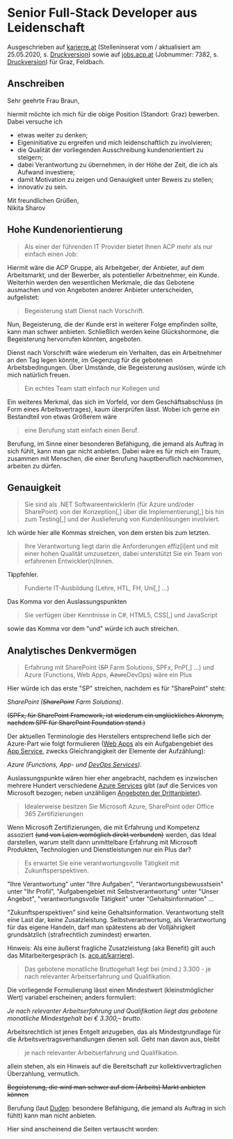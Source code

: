# Senior Full-Stack Developer aus Leidenschaft

Ausgeschrieben auf [karierre.at](https://www.karriere.at/jobs/5486367) (Stelleninserat vom / aktualisiert am 25.05.2020, s. [Druckversion](media/senior-full-stack-developer_karriere.at.pdf)) sowie auf [jobs.acp.at](https://jobs.acp.at/Job/7382) (Jobnummer: 7382, s. [Druckversion](media/senior-full-stack-developer_acp.at.pdf)) für Graz, Feldbach.

## Anschreiben

Sehr geehrte Frau Braun,

hiermit möchte ich mich für die obige Position (Standort: Graz) bewerben. Dabei versuche ich 

- etwas weiter zu denken;
- Eigeninitiative zu ergreifen und mich leidenschaftlich zu involvieren;
- die Qualität der vorliegenden Ausschreibung kundenorientiert zu steigern;
- dabei Verantwortung zu übernehmen, in der Höhe der Zeit, die ich als Aufwand investiere;
- damit Motivation zu zeigen und Genauigkeit unter Beweis zu stellen;
- innovativ zu sein.

Mit freundlichen Grüßen,  
Nikita Sharov

## Hohe Kundenorientierung

> Als einer der führenden IT Provider bietet Ihnen ACP mehr als nur einfach einen Job:

Hiermit wäre die ACP Gruppe, als Arbeitgeber, der Anbieter, auf dem Arbeitsmarkt, und der  Bewerber, als potentieller Arbeitnehmer, ein Kunde. Weiterhin werden den wesentlichen Merkmale, die das Gebotene ausmachen und von Angeboten anderer Anbieter unterscheiden, aufgelistet:

> Begeisterung statt Dienst nach Vorschrift.

Nun, Begeisterung, die der Kunde erst in weiterer Folge empfinden sollte, kann man schwer anbieten. Schließlich werden keine Glückshormone, die Begeisterung hervorrufen könnten, angeboten.

Dienst nach Vorschrift wäre wiederum ein Verhalten, das ein Arbeitnehmer an den Tag legen könnte, im Gegenzug für die gebotenen Arbeitsbedingungen. Über Umstände, die Begeisterung auslösen, würde ich mich natürlich freuen.

> Ein echtes Team statt einfach nur Kollegen und

Ein weiteres Merkmal, das sich im Vorfeld, vor dem Geschäftsabschluss (in Form eines Arbeitsvertrages), kaum überprüfen lässt. Wobei ich gerne ein Bestandteil von etwas Größerem wäre

> eine Berufung statt einfach einen Beruf.

Berufung, im Sinne einer besonderen Befähigung, die jemand als Auftrag in sich fühlt, kann man gar nicht anbieten. Dabei wäre es für mich ein Traum, zusammen mit Menschen, die einer Berufung hauptberuflich nachkommen, arbeiten zu dürfen.

## Genauigkeit

> Sie sind als .NET SoftwareentwicklerIn (für Azure und/oder SharePoint) von der Konzeption[,] über die Implementierung[,] bis hin zum Testing[,] und der Auslieferung von Kundenlösungen involviert.

Ich würde hier alle Kommas streichen, von dem ersten bis zum letzten.

> Ihre Verantwortung liegt darin die Anforderungen effiz[i]ent und mit einer hohen Qualität umzusetzen, dabei unterstützt Sie ein Team von erfahrenen Entwickler(n)Innen.

T**i**ppfehler.

> Fundierte IT-Ausbildung (Lehre, HTL, FH, Uni[,] …)

Das Komma vor den Auslassungspunkten

> Sie verfügen über Kenntnisse in C#, HTML5, CSS[,] und JavaScript

sowie das Komma vor dem "und" würde ich auch streichen.

## Analytisches Denkvermögen

> Erfahrung mit SharePoint (~~SP~~ Farm Solutions, SPFx, PnP[,] …) und Azure (Functions, Web Apps, ~~Azure~~DevOps) wäre ein Plus

Hier würde ich das erste "SP" streichen, nachdem es für "SharePoint" steht: 

*SharePoint (~~SharePoint~~ Farm Solutions)*. 

~~(SPFx, für SharePoint Framework, ist wiederum ein unglückliches Akronym, nachdem SPF für SharePoint Foundation stand.)~~

Der aktuellen Terminologie des Herstellers entsprechend ließe sich der Azure-Part wie folgt formulieren ([Web Apps](https://azure.microsoft.com/services/app-service/web) als ein Aufgabengebiet des [App Service](https://azure.microsoft.com/services/app-service), zwecks Gleichrangigkeit der Elemente der Aufzählung): 

*Azure (Functions, App- und [DevOps Services](https://azure.microsoft.com/services/devops))*. 

Auslassungspunkte wären hier eher angebracht, nachdem es inzwischen mehrere Hundert verschiedene [Azure Services](https://azure.microsoft.com/services) gibt (auf die Services von Microsoft bezogen; neben unzähligen [Angeboten der Drittanbieter](https://azuremarketplace.microsoft.com)).

> Idealerweise besitzen Sie Microsoft Azure, SharePoint oder Office 365 Zertifizierungen

Wenn Microsoft Zertifizierungen, die mit Erfahrung und Kompetenz assoziert ~~(und von Laien womöglich direkt verbunden)~~ werden, das Ideal darstellen, warum stellt dann unmittelbare Erfahrung mit Microsoft Produkten, Technologien und Dienstleistungen nur ein Plus dar?

> Es erwartet Sie eine verantwortungsvolle Tätigkeit mit Zukunftsperspektiven.

"Ihre Verantwortung" unter "Ihre Aufgaben", "Verantwortungsbewusstsein" unter "Ihr Profil", "Aufgabengebiet mit Selbstverantwortung" unter "Unser Angebot", "verantwortungsvolle Tätigkeit" unter "Gehaltsinformation" …

"Zukunftsperspektiven" sind keine Gehaltsinformation. Verantwortung stellt eine Last dar, keine Zusatzleistung. Selbstverantwortung, als Verantwortung für das eigene Handeln, darf man spätestens ab der Volljährigkeit grundsätzlich (strafrechtlich zumindest) erwarten.

Hinweis: Als eine äußerst fragliche Zusatzleistung (aka Benefit) gilt auch das Mitarbeitergespräch (s. [acp.at/karriere](https://www.acp.at/karriere)).

> Das gebotene monatliche Bruttogehalt liegt bei (mind.) 3.300 - je nach relevanter Arbeitserfahrung und Qualifikation.

Die vorliegende Formulierung lässt einen Mindestwert (kleinstmöglicher Wert) variabel erscheinen; anders formuliert:

*Je nach relevanter Arbeitserfahrung und Qualifikation liegt das gebotene monatliche Mindestgehalt bei € 3.300,– brutto.*

Arbeitsrechtlich ist jenes Entgelt anzugeben, das als Mindestgrundlage für die Arbeitsvertragsverhandlungen dienen soll. Geht man davon aus, bleibt

> je nach relevanter Arbeitserfahrung und Qualifikation.

allein stehen, als ein Hinweis auf die Bereitschaft zur kollektivvertraglichen Überzahlung, vermutlich.

~~Begeisterung, die  wird man schwer auf dem (Arbeits) Markt anbieten können~~

Berufung (laut [Duden](https://www.duden.de/rechtschreibung/Berufung): besondere Befähigung, die jemand als Auftrag in sich fühlt) kann man nicht anbieten.

Hier sind anscheinend die Seiten vertauscht worden:
